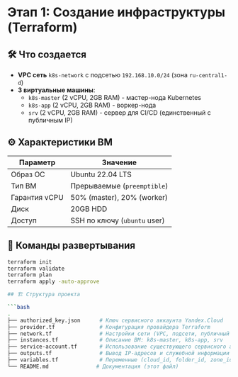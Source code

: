 # Этап 1: Создание инфраструктуры (Terraform)

## 🛠️ Что создается
- **VPC сеть** `k8s-network` с подсетью `192.168.10.0/24` (зона `ru-central1-d`)
- **3 виртуальные машины**:
  - `k8s-master` (2 vCPU, 2GB RAM) - мастер-нода Kubernetes
  - `k8s-app` (2 vCPU, 2GB RAM) - воркер-нода
  - `srv` (2 vCPU, 2GB RAM) - сервер для CI/CD (единственный с публичным IP)

## ⚙️ Характеристики ВМ
| Параметр         | Значение                     |
|------------------|------------------------------|
| Образ ОС         | Ubuntu 22.04 LTS             |
| Тип ВМ           | Прерываемые (`preemptible`)  |
| Гарантия vCPU    | 50% (master), 20% (worker)   |
| Диск             | 20GB HDD                     |
| Доступ           | SSH по ключу (`ubuntu` user) |

## 🔄 Команды развертывания
```bash
terraform init
terraform validate
terraform plan
terraform apply -auto-approve

## 🏗️ Структура проекта

```bash
.
├── authorized_key.json      # Ключ сервисного аккаунта Yandex.Cloud
├── provider.tf              # Конфигурация провайдера Terraform
├── network.tf               # Настройки сети (VPC, подсети, публичный IP)
├── instances.tf             # Описание ВМ: k8s-master, k8s-app, srv
├── service-account.tf       # Использование существующего сервисного аккаунта
├── outputs.tf               # Вывод IP-адресов и служебной информации
├── variables.tf             # Переменные (cloud_id, folder_id, zone_id)
└── README.md               # Документация (этот файл)